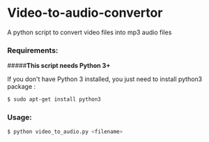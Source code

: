 # Video-to-audio-convertor
A python script to convert video files into mp3 audio files


### Requirements:


#####**This script needs Python 3+**

If you don't have Python 3 installed, you just need to install python3 package :

```bash
$ sudo apt-get install python3
```

### Usage:

```bash
$ python video_to_audio.py <filename>
```
